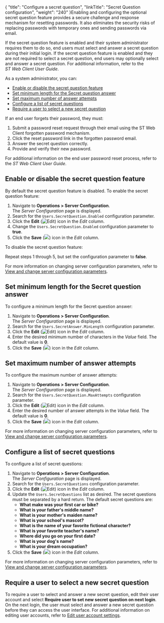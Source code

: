 {
    "title": "Configure a secret question",
    "linkTitle": "Secret Question configuration",
    "weight": "240"
}Enabling and configuring the optional secret question feature provides a secure challenge and response mechanism for resetting passwords. It also eliminates the security risks of replacing passwords with temporary ones and sending passwords via email.

If the secret question feature is enabled and their system administrator requires them to do so, end users must select and answer a secret question during their initial login. If the secret question feature is enabled and they are not required to select a secret question, end users may optionally select and answer a secret question. For additional information, refer to the *ST Web Client User Guide*.

As a system administrator, you can:

-   [Enable or disable the secret question feature](#Enable)
-   [Set minimum length for the Secret question answer](#Set_minimum_length)
-   [Set maximum number of answer attempts](#Set)
-   [Configure a list of secret questions](#Configur)
-   [Require a user to select a new secret question](#Require)

If an end user forgets their password, they must:

1.  Submit a password reset request through their email using the ST Web Client forgotten password mechanism.
2.  Click the reset password link in the forgotten password email.
3.  Answer the secret question correctly.
4.  Provide and verify their new password.

For additional information on the end user password reset process, refer to the *ST Web Client User Guide*.

<span id="Enable"></span>

## Enable or disable the secret question feature

By default the secret question feature is disabled. To enable the secret question feature:

1.  Navigate to **Operations > Server Configuration**.  
    The *Server Configuration* page is displayed.
2.  Search for the `Users.SecretQuestion.Enabled` configuration parameter.
3.  Click the **Edit** (![Edit](/Images/SecureTransport/EditIcon_12x13.png)) icon in the *Edit* column.
4.  Change the `Users.SecretQuestion.Enabled` configuration parameter to **true**.
5.  Click the **Save** (![](/Images/SecureTransport/SaveIcon2.png)) icon in the *Edit* column.

To disable the secret question feature:

Repeat steps 1 through 5, but set the configuration parameter to **false**.

For more information on changing server configuration parameters, refer to [View and change server configuration parameters](../../../operations_menu/c_st_serverconfiguration/t_st_serverconfigurationparameters).

<span id="Set_minimum_length"></span>

## Set minimum length for the Secret question answer

To configure a minimum length for the Secret question answer:

1.  Navigate to **Operations > Server Configuration**.  
    The *Server Configuration* page is displayed.
2.  Search for the `Users.SecretAnswer.MinLength` configuration parameter.
3.  Click the **Edit** (![Edit](/Images/SecureTransport/EditIcon_12x13.png)) icon in the *Edit* column.
4.  Enter the desired minimum number of characters in the *Value* field. The default value is **0**.
5.  Click the **Save** (![](/Images/SecureTransport/SaveIcon2.png)) icon in the *Edit* column.

<span id="Set"></span>

## Set maximum number of answer attempts

To configure the maximum number of answer attempts:

1.  Navigate to **Operations > Server Configuration**.  
    The *Server Configuration* page is displayed.
2.  Search for the `Users.SecretQuestion.MaxAttempts` configuration parameter.
3.  Click the **Edit** (![Edit](/Images/SecureTransport/EditIcon_12x13.png)) icon in the *Edit* column.
4.  Enter the desired number of answer attempts in the *Value* field. The default value is **0**.
5.  Click the **Save** (![](/Images/SecureTransport/SaveIcon2.png)) icon in the *Edit* column.

For more information on changing server configuration parameters, refer to [View and change server configuration parameters](../../../operations_menu/c_st_serverconfiguration/t_st_serverconfigurationparameters).

<span id="Configur"></span>

## Configure a list of secret questions

To configure a list of secret questions:

1.  Navigate to **Operations > Server Configuration**.  
    The *Server Configuration* page is displayed.
2.  Search for the `Users.SecretQuestions` configuration parameter.
3.  Click the **Edit** (![Edit](/Images/SecureTransport/EditIcon_12x13.png)) icon in the *Edit* column.
4.  Update the `Users.SecretQuestions` list as desired. The secret questions must be separated by a hard return. The default secret questions are:
    -   **What make was your first car or bike?**
    -   **What is your father's middle name?**
    -   **What is your mother's maiden name?**
    -   **What is your school's mascot?**
    -   **What is the name of your favorite fictional character?**
    -   **What is your favorite teacher's name?**
    -   **Where did you go on your first date?**
    -   **What is your dog's name?**
    -   **What is your dream occupation?**
5.  Click the **Save** (![](/Images/SecureTransport/SaveIcon2.png)) icon in the *Edit* column.

For more information on changing server configuration parameters, refer to [View and change server configuration parameters](../../../operations_menu/c_st_serverconfiguration/t_st_serverconfigurationparameters).

<span id="Require"></span>

## Require a user to select a new secret question

To require a user to select and answer a new secret question, edit their user account and select **Require user to set new secret question on next login**. On the next login, the user must select and answer a new secret question before they can access the user interface. For additional information on editing user accounts, refer to [Edit user account settings](../../useraccounts/t_st_edit_user_account_settings).
